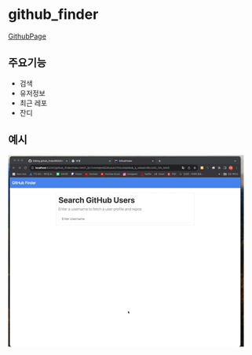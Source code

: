 # github_finder

[GithubPage](https://tadahp.github.io/github_finder/)

## 주요기능

- 검색
- 유저정보
- 최근 레포
- 잔디

## 예시

![Nov-23-2023 02-38-20.gif](readme%2FNov-23-2023%2002-38-20.gif)
